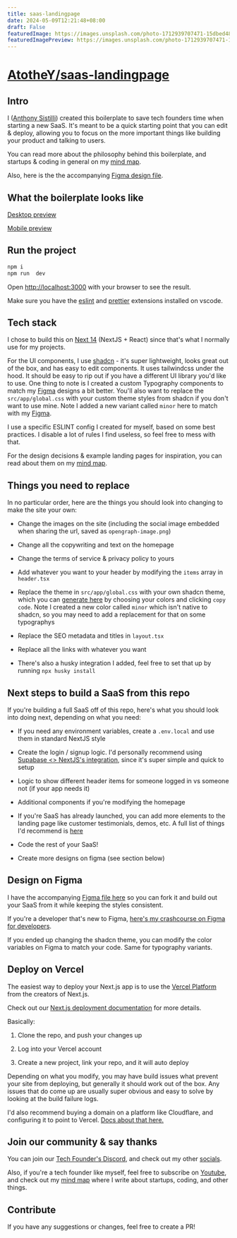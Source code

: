 ```yaml
---
title: saas-landingpage
date: 2024-05-09T12:21:48+08:00
draft: False
featuredImage: https://images.unsplash.com/photo-1712939707471-15dbed487f51?ixid=M3w0NjAwMjJ8MHwxfHJhbmRvbXx8fHx8fHx8fDE3MTUyMjgzNDd8&ixlib=rb-4.0.3
featuredImagePreview: https://images.unsplash.com/photo-1712939707471-15dbed487f51?ixid=M3w0NjAwMjJ8MHwxfHJhbmRvbXx8fHx8fHx8fDE3MTUyMjgzNDd8&ixlib=rb-4.0.3
---
```


# [AtotheY/saas-landingpage](https://github.com/AtotheY/saas-landingpage)


##  Intro

  

I ([Anthony Sistilli](https://linktr.ee/anthonysistilli)) created this boilerplate to save tech founders time when starting a new SaaS. It's meant to be a quick starting point that you can edit & deploy, allowing you to focus on the more important things like building your product and talking to users.


You can read more about the philosophy behind this boilerplate, and startups & coding in general on my [mind map](https://map.sistilli.dev/public/coding/SaaS+Boilerplate).

Also, here is the the accompanying [Figma design file](https://www.figma.com/community/file/1366853311251031961).
  

##  What the boilerplate looks like

  

[Desktop preview](https://i.imgur.com/IO9p3DM.png)

  

[Mobile preview](https://i.imgur.com/X5OE8W7.png)


##  Run the project

  

```bash
npm i
npm run  dev
```

  

Open [http://localhost:3000](http://localhost:3000) with your browser to see the result.

Make sure you have the [eslint](https://marketplace.visualstudio.com/items?itemName=dbaeumer.vscode-eslint) and [prettier](https://marketplace.visualstudio.com/items?itemName=esbenp.prettier-vscode) extensions installed on vscode.

  

##  Tech stack

  

I chose to build this on [Next 14](https://nextjs.org/blog/next-14) (NextJS + React) since that's what I normally use for my projects.

  

For the UI components, I use [shadcn](https://ui.shadcn.com/) - it's super lightweight, looks great out of the box, and has easy to edit components. It uses tailwindcss under the hood. It should be easy to rip out if you have a different UI library you'd like to use. One thing to note is I created a custom Typography components to match my [Figma](https://www.figma.com/community/file/1366853311251031961) designs a bit better. You'll also want to replace the `src/app/global.css` with your custom theme styles from shadcn if you don't want to use mine. Note I added a new variant called `minor` here to match with my [Figma](https://www.figma.com/community/file/1366853311251031961).

  

I use a specific ESLINT config I created for myself, based on some best practices. I disable a lot of rules I find useless, so feel free to mess with that.

  

For the design decisions & example landing pages for inspiration, you can read about them on my [mind map](https://map.sistilli.dev/public/startups/concepts/SaaS+Landing+Page+Design+Standards).

  

##  Things you need to replace

  

In no particular order, here are the things you should look into changing to make the site your own:

  

- Change the images on the site (including the social image embedded when sharing the url, saved as `opengraph-image.png`)

- Change all the copywriting and text on the homepage

- Change the terms of service & privacy policy to yours

- Add whatever you want to your header by modifying the `items` array in `header.tsx`

- Replace the theme in `src/app/global.css` with your own shadcn theme, which you can [generate here](https://ui.shadcn.com/themes) by choosing your colors and clicking `copy code`. Note I created a new color called `minor` which isn't native to shadcn, so you may need to add a replacement for that on some typographys

- Replace the SEO metadata and titles in `layout.tsx`

- Replace all the links with whatever you want
- There's also a husky integration I added, feel free to set that up by running `npx husky install`

  

##  Next steps to build a SaaS from this repo

  

If you're building a full SaaS off of this repo, here's what you should look into doing next, depending on what you need:

  

- If you need any environment variables, create a `.env.local` and use them in standard NextJS style

- Create the login / signup logic. I'd personally recommend using [Supabase <> NextJS's integration](https://supabase.com/docs/guides/auth/quickstarts/nextjs), since it's super simple and quick to setup

- Logic to show different header items for someone logged in vs someone not (if your app needs it)

- Additional components if you're modifying the homepage

- If you're SaaS has already launched, you can add more elements to the landing page like customer testimonials, demos, etc. A full list of things I'd recommend is [here](https://map.sistilli.dev/public/startups/concepts/SaaS+Landing+Page+Design+Standards)

- Code the rest of your SaaS!
- Create more designs on figma (see section below)

  

## Design on Figma
I have the accompanying [Figma file here](https://www.figma.com/community/file/1366853311251031961) so you can fork it and build out your SaaS from it while keeping the styles consistent.

If you're a developer that's new to Figma, [here's my crashcourse on Figma for developers](https://www.youtube.com/watch?v=Vw_XmufXCCI). 

If you ended up changing the shadcn theme, you can modify the color variables on Figma to match your code. Same for typography variants. 

##  Deploy on Vercel

  

The easiest way to deploy your Next.js app is to use the [Vercel Platform](https://vercel.com/new?utm_medium=default-template&filter=next.js&utm_source=create-next-app&utm_campaign=create-next-app-readme) from the creators of Next.js.

  

Check out our [Next.js deployment documentation](https://nextjs.org/docs/deployment) for more details.

  

Basically:

  

1. Clone the repo, and push your changes up

  

2. Log into your Vercel account

  

3. Create a new project, link your repo, and it will auto deploy

  

Depending on what you modify, you may have build issues what prevent your site from deploying, but generally it should work out of the box. Any issues that do come up are usually super obvious and easy to solve by looking at the build failure logs.

  

I'd also recommend buying a domain on a platform like Cloudflare, and configuring it to point to Vercel. [Docs about that here.](https://vercel.com/docs/integrations/external-platforms/cloudflare)

  

##  Join our community & say thanks

  

You can join our [Tech Founder's Discord](https://discord.gg/JNc6uPUqUU), and check out my other [socials](https://linktr.ee/anthonysistilli).

  

Also, if you're a tech founder like myself, feel free to subscribe on [Youtube](https://www.youtube.com/@anthonysistilli), and check out my [mind map](https://map.sistilli.dev/public/coding/SaaS+Boilerplate) where I write about startups, coding, and other things.

  

##  Contribute

  

If you have any suggestions or changes, feel free to create a PR!